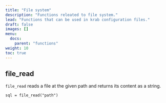 ```yaml
---
title: "File system"
description: "Functions releated to file system."
lead: "Functions that can be used in krab configuration files."
draft: false
images: []
menu:
  docs:
    parent: "functions"
weight: 10
toc: true
---
```


## file_read

 `file_read` reads a file at the given path and returns its content as a string.

```hcl
sql = file_read("path")
```

